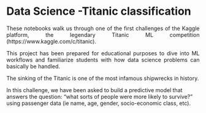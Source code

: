 # Data Science -Titanic classification

<p align="justify">These notebooks walk us through one of the first challenges of the Kaggle platform, the legendary Titanic ML competition (https://www.kaggle.com/c/titanic). </p>

<p align="justify">This project has been prepared for educational purposes to dive into ML workflows and familiarize students with how data science problems can basically be handled.</p>

The sinking of the Titanic is one of the most infamous shipwrecks in history.

In this challenge, we have been asked to build a predictive model that answers the question:
“what sorts of people were more likely to survive?” using passenger data (ie name, age, gender, socio-economic class, etc). 

